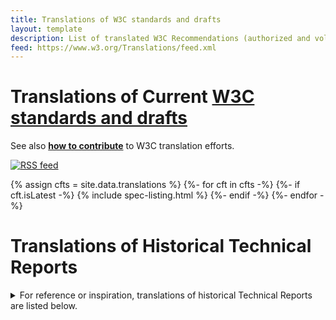 ```yaml
---
title: Translations of W3C standards and drafts
layout: template
description: List of translated W3C Recommendations (authorized and volunteer translations)
feed: https://www.w3.org/Translations/feed.xml
---
```

<h1>Translations of Current <a href="https://www.w3.org/TR/">W3C standards and drafts</a></h1>

<p>See also <strong><a href="https://www.w3.org/Consortium/Translation/">how to contribute</a></strong> to W3C translation efforts.</p>
<p><a href="{{page.feed}}"><img src="https://www.w3.org/2008/site/images/icons/rss30" alt="RSS feed"></a></p>
  {% assign cfts = site.data.translations %}
  {%- for cft in cfts -%}
  {%- if cft.isLatest -%}
    {% include spec-listing.html %}
  {%- endif -%}
  {%- endfor -%}

<h1>Translations of Historical Technical Reports</h1>
<details>
<summary>For reference or inspiration, translations of historical Technical Reports are listed below.</summary>
<p>Historical technical reports are ones that have been superseded or marked as obsolete.</p>
  {%- for cft in site.data.translations -%}
  {%- if cft.isLatest -%}
  {%- else -%}
    {% include spec-listing.html %}
  {%- endif -%}
  {%- endfor -%}
</details>
<script src="show-details.js"></script>

